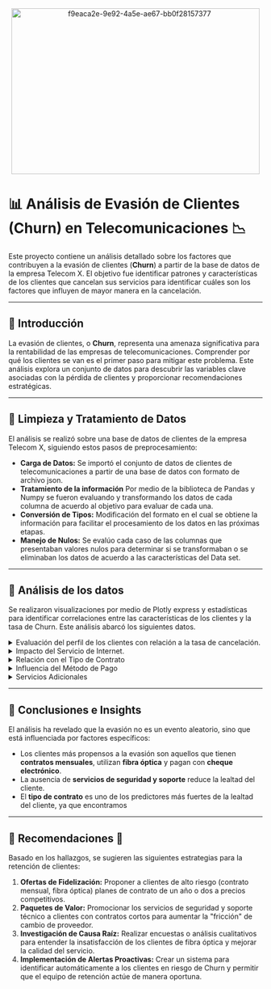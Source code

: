 <div align= "center">
  <img width="492" height="328" alt="f9eaca2e-9e92-4a5e-ae67-bb0f28157377" src="https://github.com/user-attachments/assets/a9111d35-3279-4a26-a7d3-6f811ec54cc4" />
</div>

# 📊 Análisis de Evasión de Clientes (Churn) en Telecomunicaciones 📉

Este proyecto contiene un análisis detallado sobre los factores que contribuyen a la evasión de clientes (**Churn**) a partir de la base de datos de la empresa Telecom X. El objetivo fue identificar patrones y características de los clientes que cancelan sus servicios para identificar cuáles son los factores que influyen de mayor manera en la cancelación.

---

## 🔹 Introducción

La evasión de clientes, o **Churn**, representa una amenaza significativa para la rentabilidad de las empresas de telecomunicaciones. Comprender por qué los clientes se van es el primer paso para mitigar este problema. Este análisis explora un conjunto de datos para descubrir las variables clave asociadas con la pérdida de clientes y proporcionar recomendaciones estratégicas.

---

## 🔹 Limpieza y Tratamiento de Datos

El análisis se realizó sobre una base de datos de clientes de la empresa Telecom X, siguiendo estos pasos de preprocesamiento:

- **Carga de Datos:** Se importó el conjunto de datos de clientes de telecomunicaciones a partir de una base de datos con formato de archivo json.
- **Tratamiento de la información** Por medio de la biblioteca de Pandas y Numpy se fueron evaluando y transformando los datos de cada columna de acuerdo al objetivo para evaluar de cada una.
- **Conversión de Tipos:** Modificación del formato en el cual se obtiene la información para facilitar el procesamiento de los datos en las próximas etapas.
- **Manejo de Nulos:** Se evalúo cada caso de las columnas que presentaban valores nulos para determinar si se transformaban o se eliminaban los datos de acuerdo a las características del Data set.

---

## 🔹 Análisis de los datos

Se realizaron visualizaciones por medio de Plotly express y estadísticas para identificar correlaciones entre las características de los clientes y la tasa de Churn. Este análisis abarcó los siguientes datos.

<details>
  <summary>
    Evaluación del perfil de los clientes con relación a la tasa de cancelación.
  </summary>
  Podemos resaltar los siguientes puntos: 
  
- Un 26.5% de los clientes en el conjunto de datos han cancelado sus   servicios.
  
- Se descartan que el factor de la edad influya en la cancelación.
  <img width="600" height="600" alt="newplot (2)" src="https://github.com/user-attachments/assets/7e995c28-b869-4e0c-8f77-ff7dbc173a52" />

- En general, nuestros clientes no cuentan con dependientes. Esta caracterización tampoco influye en la cancelación.
<img width="600" height="600" alt="newplot (3)" src="https://github.com/user-attachments/assets/97917b93-f3b2-485b-996b-9cf97e88af59" />

- Alrededor del 90% de nuestros usuarios cuentan con el servicio telefónico. Al no observarse variación de esta relación entre los clientes que cancelan con los que permanecen en la compañía podemos determinar que este servicio influya en el índice de cancelación general.
<img width="1100" height="600" alt="newplot (4)" src="https://github.com/user-attachments/assets/e8468467-4904-4363-8b6b-d2c63eb12438" />

- Entre el 50% y el 60% de los usuarios no cuentan con el servicio de StreamingTV. Al igual que el caso anterior, este servicio no presenta impacto directo con la cancelación.
<img width="1100" height="600" alt="newplot (5)" src="https://github.com/user-attachments/assets/9551b568-9559-4224-a2c6-83676ea66973" />

</details>

<details>
  <summary> Impacto del Servicio de Internet. </summary>
De manera general, podemos indicar lo siguiente:
  
- La empresa cuenta con 5 tipos de servicios diferentes. Solo en uno de ellos no presta el servicio de internet, el cual corresponde al 21.7% de los usuarios. Estos cuentan únicamente con el servicio telefónico. La proporción de cancelación de estos clientes con respecto a los que cuentan con el servicio general de internet representa apenas el 6% general y su índice de cancelación parece estar influido por el método de pago a través de MailedCheck, el periodo de permanencia en la empresa (a menor tiempo, mayor índice de cancelación) y el tipo de contrato (mes a mes), reflejando esto último en la columna total gastado.
<img width="700" height="600" alt="newplot (8)" src="https://github.com/user-attachments/assets/c4f9d7ae-6ea7-4def-9bbe-63b86468e0f6" />

<img width="600" height="700" alt="newplot (9)" src="https://github.com/user-attachments/assets/a2c53e18-6785-4ddc-b3ad-defe0309b588" />

- Comparando todos ambos tipos de servicios de internet, encontramo que los clientes que cancelan el servicio cuentan, en su mayoría, con el servicio de fibra óptica contratado. Por lo que se sugeriría evaluar la experiencia de los usuarios que cuentan con este servicio y el tipo de servicios complementarios relacionados con este tipo de internet que, como veremos más adelante, impacta a la calidad del servicio.
<img width="700" height="600" alt="newplot (11)" src="https://github.com/user-attachments/assets/b7ff48b7-ad31-42a8-a395-3f54c2706640" />


</details>

<details>
  <summary>
    Relación con el Tipo de Contrato
  </summary>
- En su mayoría los clientes cuentan con un tipo de contrato mes a mes. Sin embargo, existe una relación directa entre los clientes que cuentan con este tipo de contrato con la cancelación, los cuales representan el 88.6%. Caso contrario ocurre con los clientes que cuentan con el tipo de contrato de 2 años, los cuales han cancelado únicamente el 2.8%.
<img width="600" height="600" alt="newplot (12)" src="https://github.com/user-attachments/assets/7ff35f55-d885-4295-842c-8603503d78cc" />

<img width="700" height="600" alt="newplot (13)" src="https://github.com/user-attachments/assets/380b0081-7554-4694-b95d-db9b25b9637f" />

- Esto se visualiza directamente en el índice de cancelación que se obtiene durante los primeros meses, el cual cae drásticamente conforme mayor es el tiempo de contrato que un cliente ha permanecido en la compañía, lo cual se estudia en la columna ternure.
<img width="1100" height="600" alt="newplot (14)" src="https://github.com/user-attachments/assets/2cf73b8e-7836-40db-a5ba-b1964e68e680" />

<img width="1100" height="600" alt="newplot (15)" src="https://github.com/user-attachments/assets/8dd74608-da94-42ff-a737-722e462dd2b8" />

</details>

<details>
  <summary>
    Influencia del Método de Pago
  </summary>
- De manera general y, con excepción de los usuarios que únicamente tienen el servicio telefónico, los clientes que cancelan más son aquellos que cuentan con el método de pago Electronic check. Se recomienda evaluar este con respecto al tipo de contrato de mes a mes para determinar el grado de influencia que tienen con la cancelación.
<img width="700" height="600" alt="newplot (16)" src="https://github.com/user-attachments/assets/c86d0820-62c4-4f1d-96dd-4b3a4d35d100" />

- De igual manera, entre los clientes que cancelan se presenta en su mayoría la opción de paperless billing. Si bien de manera general se observa este caso, se ve en mayor cantidad entre los clientes que cancelan, lo que permite caracterizar su comportamiento.
<img width="1100" height="600" alt="newplot (18)" src="https://github.com/user-attachments/assets/e1d5056c-bfae-4dc7-8871-00b80178da74" />

</details>

<details>
  <summary>
    Servicios Adicionales
  </summary>
- Dada la alta cantidad de usuarios que cuentan con el servicio de internet, el cual representa aproximadamente el 78.3%, se detectó que existe una relación directa entre los clientes que cancelan el servicio con el uso de estos de los servicios complementarios de `OnlineSecurity`, `OnlineBackup`,  `DeviceProtection` y `TechSupport`.
Por lo que parte de la estrategia comercial de la empresa pudiera estar enfocada en la promoción de estos.
<img width="1100" height="600" alt="newplot (19)" src="https://github.com/user-attachments/assets/82a75095-8a29-4ffe-ae20-3eb80fa6d768" />

<img width="1100" height="600" alt="newplot (20)" src="https://github.com/user-attachments/assets/a90b4293-9b2c-4daf-a5f6-fce39e029db2" />

<img width="1100" height="600" alt="newplot (21)" src="https://github.com/user-attachments/assets/05c8a73c-b668-451b-9a33-bbe6b70fa27f" />

<img width="1100" height="600" alt="newplot (22)" src="https://github.com/user-attachments/assets/037afa06-922f-4557-8f98-927ec0278526" />

</details>

---

## 🔹 Conclusiones e Insights

El análisis ha revelado que la evasión no es un evento aleatorio, sino que está influenciada por factores específicos:

- Los clientes más propensos a la evasión son aquellos que tienen **contratos mensuales**, utilizan **fibra óptica** y pagan con **cheque electrónico**.
- La ausencia de **servicios de seguridad y soporte** reduce la lealtad del cliente.
- El **tipo de contrato** es uno de los predictores más fuertes de la lealtad del cliente, ya que encontramos 

---

## 🔹 Recomendaciones 🚀

Basado en los hallazgos, se sugieren las siguientes estrategias para la retención de clientes:

1.  **Ofertas de Fidelización:** Proponer a clientes de alto riesgo (contrato mensual, fibra óptica) planes de contrato de un año o dos a precios competitivos.
2.  **Paquetes de Valor:** Promocionar los servicios de seguridad y soporte técnico a clientes con contratos cortos para aumentar la "fricción" de cambio de proveedor.
3.  **Investigación de Causa Raíz:** Realizar encuestas o análisis cualitativos para entender la insatisfacción de los clientes de fibra óptica y mejorar la calidad del servicio.
4.  **Implementación de Alertas Proactivas:** Crear un sistema para identificar automáticamente a los clientes en riesgo de Churn y permitir que el equipo de retención actúe de manera oportuna.
